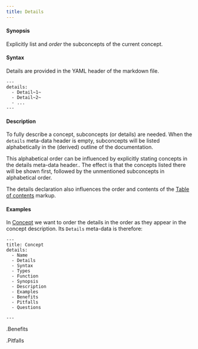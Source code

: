```yaml
---
title: Details
---
```


#### Synopsis

Explicitly list and _order_ the subconcepts of the current concept.

#### Syntax

Details are provided in the YAML header of the markdown file.

```
---
details:
  - Detail~1~
  - Detail~2~
  - ...
---
```

#### Description

To fully describe a concept, subconcepts (or details) are needed.
When the `details` meta-data header is empty, subconcepts will be listed
alphabetically in the (derived) outline of the documentation.

This alphabetical order can be influenced by explicitly stating concepts in the details meta-data header..
The effect is that the concepts listed there will be shown first, followed by the unmentioned subconcepts
in alphabetical order.

The details declaration also influences the order and contents of the [Table of contents](../../../Tutor/Markup/StructureMarkup/TableOfContents) markup.

#### Examples

In [Concept](../../..//Tutor/Concept) we want to order the details in the order as they appear in the concept description.
Its `Details` meta-data is therefore:

```
---
title: Concept
details:
  - Name
  - Details
  - Syntax
  - Types
  - Function
  - Synopsis
  - Description
  - Examples
  - Benefits
  - Pitfalls
  - Questions

---
```

.Benefits

.Pitfalls


